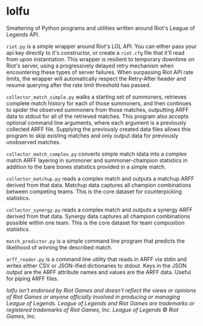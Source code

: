 lolfu
=====
Smattering of Python programs and utilities written around Riot's League of Legends API.

<code>riot.py</code> is a simple wrapper around Riot's LOL API. You can either pass your 
api key directly to it's constructor, or create a <code>riot.cfg</code> file that it'll 
read from upon instantiation. This wrapper is resilient to temporary downtime on Riot's 
server, using a progressively delayed retry mechanism when encountering these types of 
server failures. When surpassing Riot API rate limits, the wrapper will automatically 
respect the Retry-After header and resume querying after the rate limit threshold has 
passed.

<code>collector_match_simple.py</code> walks a starting set of summoners, retrieves
complete match history for each of those summoners, and then continues to spider the 
observed summoners from those matches, outputting ARFF data to stdout for all of the
retrieved matches. This program also accepts optional command line arguments, where
each argument is a previously collected ARFF file. Supplying the previously created 
data files allows this program to skip existing matches and only output data for
previously unobserved matches.

<code>collector_match_complex.py</code> converts simple match idata into a complex 
match ARFF layering in summoner and summoner-champion statistics in addition to the 
bare bones statistics provided in a simple match.

<code>collector_matchup.py</code> reads a complex match and outputs a matchup ARFF
derived from that data. Matchup data captures all champion combinations between
competing teams. This is the core dataset for counterpicking statistics.

<code>collector_synergy.py</code> reads a complex match and outputs a synergy ARFF
derived from that data. Synergy data captures all champion combinations possible
within one team. This is the core dataset for team composition statistics.

<code>match_predictor.py</code> is a simple command line program that predicts the
likelihood of winning the described match.

<code>arff_reader.py</code> is a command line utility that reads in ARFF via stdin and
writes either CSV or JSON-ified dictionaries to stdout. Keys in the JSON output are 
the ARFF attribute names and values are the ARFF data. Useful for piping ARFF files.

<i>lolfu isn't endorsed by Riot Games and doesn't reflect the views or opinions of Riot Games or anyone officially involved in producing or managing League of Legends. League of Legends and Riot Games are trademarks or registered trademarks of Riot Games, Inc. League of Legends © Riot Games, Inc.</i>

